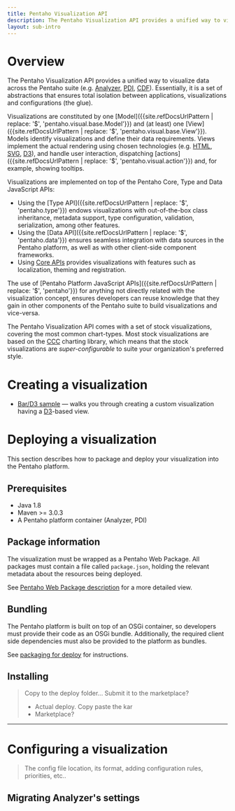 ```yaml
---
title: Pentaho Visualization API
description: The Pentaho Visualization API provides a unified way to visualize data across the Pentaho suite (Analyzer, PDI, CDF).
layout: sub-intro
---
```


# Overview

The Pentaho Visualization API provides a unified way to visualize data across the Pentaho suite 
(e.g.
[Analyzer](http://www.pentaho.com/product/business-visualization-analytics), 
[PDI](http://www.pentaho.com/product/data-integration), 
[CDF](http://community.pentaho.com/ctools/cdf/)).
Essentially, it is a set of abstractions that ensures total isolation between 
applications, 
visualizations and 
configurations (the glue).

Visualizations are constituted by one [Model]({{site.refDocsUrlPattern | replace: '$', 'pentaho.visual.base.Model'}}) 
and (at least) one [View]({{site.refDocsUrlPattern | replace: '$', 'pentaho.visual.base.View'}}).
Models identify visualizations and 
define their data requirements. Views implement the actual rendering using chosen technologies 
(e.g. [HTML](https://www.w3.org/TR/html/), [SVG](https://www.w3.org/TR/SVG/), [D3](https://d3js.org/)),
and handle user interaction, 
dispatching [actions]({{site.refDocsUrlPattern | replace: '$', 'pentaho.visual.action'}}) and, 
for example, showing tooltips.

Visualizations are implemented on top of the Pentaho Core, Type and Data JavaScript APIs:
- Using the [Type API]({{site.refDocsUrlPattern | replace: '$', 'pentaho.type'}}) 
  endows visualizations with out-of-the-box class inheritance, metadata support, type configuration, 
  validation, serialization, among other features.
- Using the [Data API]({{site.refDocsUrlPattern | replace: '$', 'pentaho.data'}}) 
  ensures seamless integration with data sources in the Pentaho platform, 
  as well as with other client-side component frameworks.
- Using [Core APIs]()
  provides visualizations with features such as localization, theming and registration.
  
The use of [Pentaho Platform JavaScript APIs]({{site.refDocsUrlPattern | replace: '$', 'pentaho'}}) for anything not 
directly related with the visualization concept, 
ensures developers can reuse knowledge that they gain in other components of the Pentaho suite 
to build visualizations and vice-versa.

The Pentaho Visualization API comes with a set of stock visualizations, 
covering the most common chart-types.
Most stock visualizations are based on the [CCC](http://community.pentaho.com/ctools/ccc/) charting library,
which means that the stock visualizations are _super-configurable_ to suite your organization's preferred style.

# Creating a visualization

- [Bar/D3 sample](samples/bar-d3-sandbox) — walks you through creating a custom visualization 
  having a [D3](https://d3js.org/)-based view.

# Deploying a visualization

This section describes how to package and deploy your visualization into the Pentaho platform.

## Prerequisites

- Java 1.8
- Maven >= 3.0.3
- A Pentaho platform container (Analyzer, PDI)

## Package information

The visualization must be wrapped as a Pentaho Web Package. 
All packages must contain a file called `package.json`, 
holding the relevant metadata about the resources being deployed.

See [Pentaho Web Package description](pentaho-web-package) for a more detailed view.

## Bundling

The Pentaho platform is built on top of an OSGi container, so developers must provide their code as an OSGi bundle. 
Additionally, the required client side dependencies must also be provided to the platform as bundles.

See [packaging for deploy](bundling) for instructions.

## Installing

> Copy to the deploy folder... Submit it to the marketplace?
>  - Actual deploy. Copy paste the kar
>  - Marketplace?

----

# Configuring a visualization

> The config file location, its format, adding configuration rules, priorities, etc..

## Migrating Analyzer's settings
